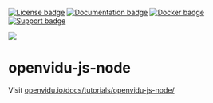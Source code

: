 [![License badge](https://img.shields.io/badge/license-Apache2-orange.svg)](http://www.apache.org/licenses/LICENSE-2.0)
[![Documentation badge](https://readthedocs.org/projects/fiware-orion/badge/?version=latest)](http://openvidu.io/docs/home/)
[![Docker badge](https://img.shields.io/docker/pulls/openvidu/openvidu-server-kms.svg)](https://hub.docker.com/r/openvidu/openvidu-server-kms)
[![Support badge](https://img.shields.io/badge/support-sof-yellowgreen.svg)](https://groups.google.com/forum/#!forum/openvidu)

[![][OpenViduLogo]](http://openvidu.io)

openvidu-js-node
===

Visit [openvidu.io/docs/tutorials/openvidu-js-node/](http://openvidu.io/docs/tutorials/openvidu-js-node/)

[OpenViduLogo]: https://secure.gravatar.com/avatar/5daba1d43042f2e4e85849733c8e5702?s=120